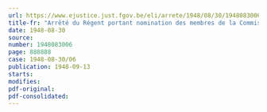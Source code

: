 ```yaml
---
url: https://www.ejustice.just.fgov.be/eli/arrete/1948/08/30/1948083006/justel
title-fr: "Arrêté du Régent portant nomination des membres de la Commission nationale paritaire de l'Industrie des Briques"
date: 1948-08-30
source:
number: 1948083006
page: 888888
case: 1948-08-30/06
publication: 1948-09-13
starts:
modifies:
pdf-original:
pdf-consolidated:
---
```


